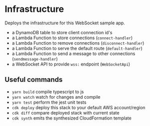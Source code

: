 # Infrastructure

Deploys the infrastructure for this WebSocket sample app.

- a DynamoDB table to store client connection id's
- a Lambda Function to store connections (`connect-handler`)
- a Lambda Function to remove connections (`disconnect-handler`)
- a Lambda Function to serve the default route (`default-handler`)
- a Lambda Function to send a message to other connections (`sendmessage-handler`)
- a WebSocket API to provide `wss:` endpoint (`WebSocketApi`)

## Useful commands

* `yarn build`   compile typescript to js
* `yarn watch`   watch for changes and compile
* `yarn test`    perform the jest unit tests
* `cdk deploy`      deploy this stack to your default AWS account/region
* `cdk diff`        compare deployed stack with current state
* `cdk synth`       emits the synthesized CloudFormation template
